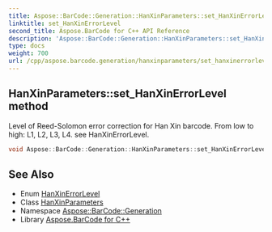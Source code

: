 ```yaml
---
title: Aspose::BarCode::Generation::HanXinParameters::set_HanXinErrorLevel method
linktitle: set_HanXinErrorLevel
second_title: Aspose.BarCode for C++ API Reference
description: 'Aspose::BarCode::Generation::HanXinParameters::set_HanXinErrorLevel method. Level of Reed-Solomon error correction for Han Xin barcode. From low to high: L1, L2, L3, L4. see HanXinErrorLevel in C++.'
type: docs
weight: 700
url: /cpp/aspose.barcode.generation/hanxinparameters/set_hanxinerrorlevel/
---
```

## HanXinParameters::set_HanXinErrorLevel method


Level of Reed-Solomon error correction for Han Xin barcode. From low to high: L1, L2, L3, L4. see HanXinErrorLevel.

```cpp
void Aspose::BarCode::Generation::HanXinParameters::set_HanXinErrorLevel(Aspose::BarCode::Generation::HanXinErrorLevel value)
```

## See Also

* Enum [HanXinErrorLevel](../../hanxinerrorlevel/)
* Class [HanXinParameters](../)
* Namespace [Aspose::BarCode::Generation](../../)
* Library [Aspose.BarCode for C++](../../../)
